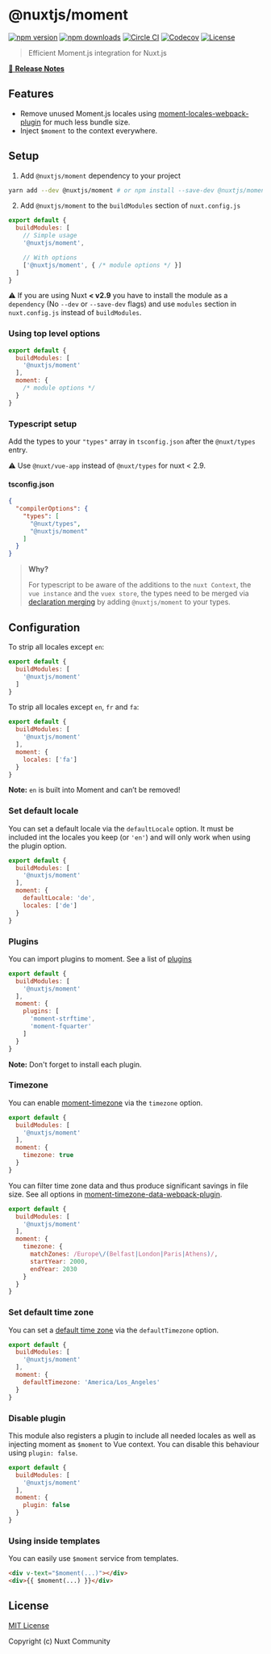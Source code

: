 # @nuxtjs/moment

[![npm version][npm-version-src]][npm-version-href]
[![npm downloads][npm-downloads-src]][npm-downloads-href]
[![Circle CI][circle-ci-src]][circle-ci-href]
[![Codecov][codecov-src]][codecov-href]
[![License][license-src]][license-href]

> Efficient Moment.js integration for Nuxt.js

[📖 **Release Notes**](./CHANGELOG.md)

## Features

- Remove unused Moment.js locales using [moment-locales-webpack-plugin](https://github.com/iamakulov/moment-locales-webpack-plugin) for much less bundle size.
- Inject `$moment` to the context everywhere.

## Setup

1. Add `@nuxtjs/moment` dependency to your project

```bash
yarn add --dev @nuxtjs/moment # or npm install --save-dev @nuxtjs/moment
```

2. Add `@nuxtjs/moment` to the `buildModules` section of `nuxt.config.js`

```js
export default {
  buildModules: [
    // Simple usage
    '@nuxtjs/moment',

    // With options
    ['@nuxtjs/moment', { /* module options */ }]
  ]
}
```

:warning: If you are using Nuxt **< v2.9** you have to install the module as a `dependency` (No `--dev` or `--save-dev` flags) and use `modules` section in `nuxt.config.js` instead of `buildModules`.

### Using top level options

```js
export default {
  buildModules: [
    '@nuxtjs/moment'
  ],
  moment: {
    /* module options */
  }
}
```

### Typescript setup

Add the types to your `"types"` array in `tsconfig.json` after the `@nuxt/types` entry.

:warning: Use `@nuxt/vue-app` instead of `@nuxt/types` for nuxt < 2.9. 

#### tsconfig.json

```json
{
  "compilerOptions": {
    "types": [
      "@nuxt/types",
      "@nuxtjs/moment"
    ]
  }
}
```

> **Why?**
>
> For typescript to be aware of the additions to the `nuxt Context`, the `vue instance` and the `vuex store`, the types need to be merged via [declaration merging](https://www.typescriptlang.org/docs/handbook/declaration-merging.html) by adding `@nuxtjs/moment` to your types.

## Configuration

To strip all locales except `en`:

```js
export default {
  buildModules: [
    '@nuxtjs/moment'
  ]
}
```

To strip all locales except `en`, `fr` and `fa`:

```js
export default {
  buildModules: [
    '@nuxtjs/moment'
  ],
  moment: {
    locales: ['fa']
  }
}
```

**Note:** `en` is built into Moment and can’t be removed!

### Set default locale

You can set a default locale via the `defaultLocale` option. It must be included
int the locales you keep (or `'en'`) and will only work when using the plugin option.

```js
export default {
  buildModules: [
    '@nuxtjs/moment'
  ],
  moment: {
    defaultLocale: 'de',
    locales: ['de']
  }
}
```

### Plugins

You can import plugins to moment. See a list of [plugins](https://momentjs.com/docs/#/plugins/)

```js
export default {
  buildModules: [
    '@nuxtjs/moment'
  ],
  moment: {
    plugins: [
      'moment-strftime',
      'moment-fquarter'
    ]
  }
}
```

**Note:** Don't forget to install each plugin.

### Timezone

You can enable [moment-timezone](https://momentjs.com/timezone/) via the `timezone` option.

```js
export default {
  buildModules: [
    '@nuxtjs/moment'
  ],
  moment: {
    timezone: true
  }
}
```

You can filter time zone data and thus produce significant savings in file size.
See all options in [moment-timezone-data-webpack-plugin](https://github.com/gilmoreorless/moment-timezone-data-webpack-plugin).

```js
export default {
  buildModules: [
    '@nuxtjs/moment'
  ],
  moment: {
    timezone: {
      matchZones: /Europe\/(Belfast|London|Paris|Athens)/,
      startYear: 2000,
      endYear: 2030
    }
  }
}
```

### Set default time zone

You can set a [default time zone](https://momentjs.com/timezone/docs/#/using-timezones/default-timezone/) via the `defaultTimezone` option.

```js
export default {
  buildModules: [
    '@nuxtjs/moment'
  ],
  moment: {
    defaultTimezone: 'America/Los_Angeles'
  }
}
```

### Disable plugin

This module also registers a plugin to include all needed locales as well as injecting moment as `$moment` to Vue context. You can disable this behaviour using `plugin: false`.

```js
export default {
  buildModules: [
    '@nuxtjs/moment'
  ],
  moment: {
    plugin: false
  }
}
```

### Using inside templates

You can easily use `$moment` service from templates.

```html
<div v-text="$moment(...)"></div>
<div>{{ $moment(...) }}</div>
```

## License

[MIT License](./LICENSE)

Copyright (c) Nuxt Community

<!-- Badges -->
[npm-version-src]: https://img.shields.io/npm/v/@nuxtjs/moment/latest.svg?style=flat-square
[npm-version-href]: https://npmjs.com/package/@nuxtjs/moment

[npm-downloads-src]: https://img.shields.io/npm/dt/@nuxtjs/moment.svg?style=flat-square
[npm-downloads-href]: https://npmjs.com/package/@nuxtjs/moment

[circle-ci-src]: https://img.shields.io/circleci/project/github/nuxt-community/moment-module.svg?style=flat-square
[circle-ci-href]: https://circleci.com/gh/nuxt-community/moment-module

[codecov-src]: https://img.shields.io/codecov/c/github/nuxt-community/moment-module.svg?style=flat-square
[codecov-href]: https://codecov.io/gh/nuxt-community/moment-module

[license-src]: https://img.shields.io/npm/l/@nuxtjs/moment.svg?style=flat-square
[license-href]: https://npmjs.com/package/@nuxtjs/moment
